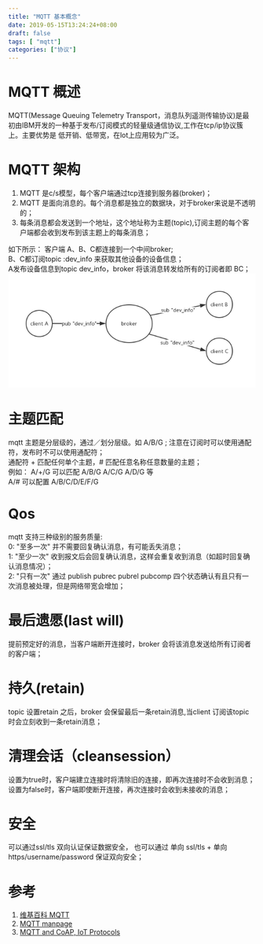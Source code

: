 ```yaml
---
title: "MQTT 基本概念"
date: 2019-05-15T13:24:24+08:00
draft: false
tags: [ "mqtt"]
categories: ["协议"]
---
```



# MQTT 概述
  
MQTT(Message Queuing Telemetry Transport，消息队列遥测传输协议)是最初由IBM开发的一种基于发布/订阅模式的轻量级通信协议,工作在tcp/ip协议簇上。主要优势是
低开销、低带宽，在lot上应用较为广泛。


# MQTT 架构
1. MQTT 是c/s模型，每个客户端通过tcp连接到服务器(broker)；
2. MQTT 是面向消息的。每个消息都是独立的数据块，对于broker来说是不透明的；
3. 每条消息都会发送到一个地址，这个地址称为主题(topic),订阅主题的每个客户端都会收到发布到该主题上的每条消息；

如下所示： 客户端 A、B、C都连接到一个中间broker;    
B、C都订阅topic :dev_info 来获取其他设备的设备信息；  
A发布设备信息到topic dev_info，broker 将该消息转发给所有的订阅者即 BC；  
![mqqtt_arch](https://raw.githubusercontent.com/garfcat/garfcat/master/static/mqtt_arch.png)

# 主题匹配
mqtt 主题是分层级的，通过／划分层级。如 A/B/G ;
注意在订阅时可以使用通配符，发布时不可以使用通配符；  
 通配符 + 匹配任何单个主题，# 匹配任意名称任意数量的主题；   
 例如： A/+/G 可以匹配 A/B/G A/C/G A/D/G 等  
 A/# 可以配置 A/B/C/D/E/F/G 
 
 
# Qos  
 mqtt 支持三种级别的服务质量:  
 0: "至多一次" 并不需要回复确认消息，有可能丢失消息；  
 1: "至少一次" 收到报文后会回复确认消息，这样会重复收到消息（如超时回复确认消息情况）；  
 2: "只有一次" 通过 publish pubrec pubrel pubcomp 四个状态确认有且只有一次消息被处理，但是网络带宽会增加；  
 
# 最后遗愿(last will)
 提前预定好的消息，当客户端断开连接时，broker 会将该消息发送给所有订阅者的客户端；
 
# 持久(retain)
 topic 设置retain 之后，broker 会保留最后一条retain消息,当client 订阅该topic 时会立刻收到一条retain消息；
 
# 清理会话（cleansession）
设置为true时，客户端建立连接时将清除旧的连接，即再次连接时不会收到消息；  
设置为false时，客户端即使断开连接，再次连接时会收到未接收的消息；  
 
# 安全
 可以通过ssl/tls 双向认证保证数据安全， 也可以通过 单向 ssl/tls + 单向https/username/password 保证双向安全；

# 参考  

 1. [维基百科 MQTT](https://zh.wikipedia.org/wiki/MQTT)  
 2. [MQTT manpage](https://mosquitto.org/man/mqtt-7.html)
 3. [MQTT and CoAP, IoT Protocols](https://www.eclipse.org/community/eclipse_newsletter/2014/february/article2.php)